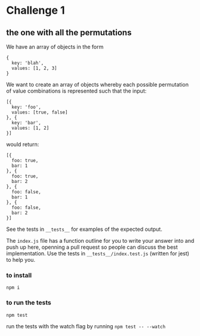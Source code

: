# Challenge 1
## the one with all the permutations

We have an array of objects in the form

```
{
  key: 'blah',
  values: [1, 2, 3]
}
```

We want to create an array of objects whereby each possible permutation of value combinations is represented such that the input:

```
[{
  key: 'foo',
  values: [true, false]
}, {
  key: 'bar',
  values: [1, 2]
}]
```

would return:

```
[{
  foo: true,
  bar: 1
}, {
  foo: true,
  bar: 2
}, {
  foo: false,
  bar: 1
}, {
  foo: false,
  bar: 2
}]
```

See the tests in `__tests__` for examples of the expected output.

The `index.js` file has a function outline for you to write your answer into and push up here, openning a pull request so people can discuss the best implementation. Use the tests in `__tests__/index.test.js` (written for jest) to help you.

### to install

`npm i`

### to run the tests

`npm test`

run the tests with the watch flag by running `npm test -- --watch`
